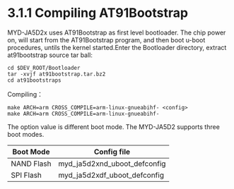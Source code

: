 # 3.1.1 Compiling AT91Bootstrap

MYD-JA5D2x uses AT91Bootstrap as first level bootloader. The chip power on, will start from the AT91Bootstrap program, and then boot u-boot procedures, untils the kernel started.Enter the Bootloader directory, extract at91bootstrap source tar ball:

    cd $DEV_ROOT/Bootloader
    tar -xvjf at91bootstrap.tar.bz2
    cd at91bootstraps
    
Compiling：
 
    make ARCH=arm CROSS_COMPILE=arm-linux-gnueabihf- <config>
    make ARCH=arm CROSS_COMPILE=arm-linux-gnueabihf-

The <config> option value is different boot mode. The MYD-JA5D2 supports three boot modes.

Boot Mode | Config file
-------- | --------
NAND Flash | myd_ja5d2xnd_uboot_defconfig
SPI Flash | myd_ja5d2xdf_uboot_defconfig
